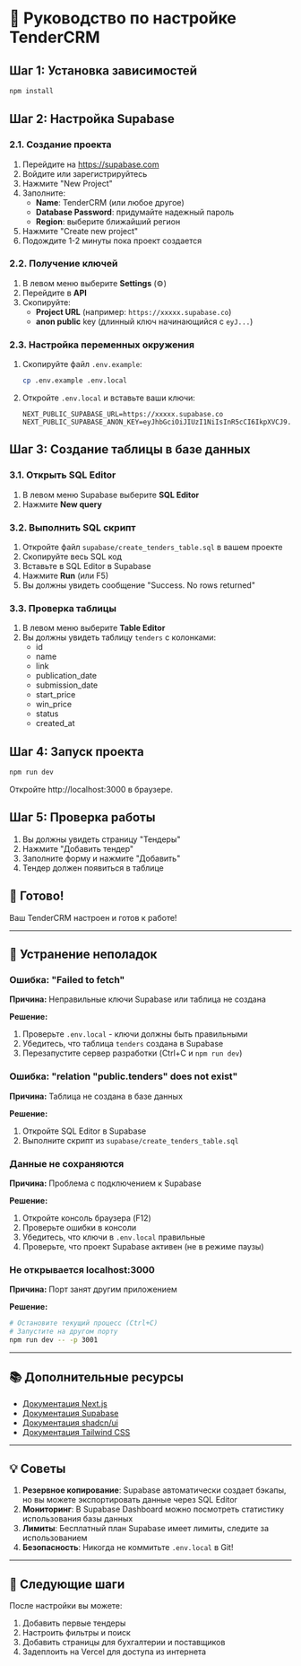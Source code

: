 # 📖 Руководство по настройке TenderCRM

## Шаг 1: Установка зависимостей

```bash
npm install
```

## Шаг 2: Настройка Supabase

### 2.1. Создание проекта

1. Перейдите на https://supabase.com
2. Войдите или зарегистрируйтесь
3. Нажмите "New Project"
4. Заполните:
   - **Name**: TenderCRM (или любое другое)
   - **Database Password**: придумайте надежный пароль
   - **Region**: выберите ближайший регион
5. Нажмите "Create new project"
6. Подождите 1-2 минуты пока проект создается

### 2.2. Получение ключей

1. В левом меню выберите **Settings** (⚙️)
2. Перейдите в **API**
3. Скопируйте:
   - **Project URL** (например: `https://xxxxx.supabase.co`)
   - **anon public** key (длинный ключ начинающийся с `eyJ...`)

### 2.3. Настройка переменных окружения

1. Скопируйте файл `.env.example`:
   ```bash
   cp .env.example .env.local
   ```

2. Откройте `.env.local` и вставьте ваши ключи:
   ```env
   NEXT_PUBLIC_SUPABASE_URL=https://xxxxx.supabase.co
   NEXT_PUBLIC_SUPABASE_ANON_KEY=eyJhbGciOiJIUzI1NiIsInR5cCI6IkpXVCJ9...
   ```

## Шаг 3: Создание таблицы в базе данных

### 3.1. Открыть SQL Editor

1. В левом меню Supabase выберите **SQL Editor**
2. Нажмите **New query**

### 3.2. Выполнить SQL скрипт

1. Откройте файл `supabase/create_tenders_table.sql` в вашем проекте
2. Скопируйте весь SQL код
3. Вставьте в SQL Editor в Supabase
4. Нажмите **Run** (или F5)
5. Вы должны увидеть сообщение "Success. No rows returned"

### 3.3. Проверка таблицы

1. В левом меню выберите **Table Editor**
2. Вы должны увидеть таблицу `tenders` с колонками:
   - id
   - name
   - link
   - publication_date
   - submission_date
   - start_price
   - win_price
   - status
   - created_at

## Шаг 4: Запуск проекта

```bash
npm run dev
```

Откройте http://localhost:3000 в браузере.

## Шаг 5: Проверка работы

1. Вы должны увидеть страницу "Тендеры"
2. Нажмите "Добавить тендер"
3. Заполните форму и нажмите "Добавить"
4. Тендер должен появиться в таблице

## 🎉 Готово!

Ваш TenderCRM настроен и готов к работе!

---

## 🔧 Устранение неполадок

### Ошибка: "Failed to fetch"

**Причина:** Неправильные ключи Supabase или таблица не создана

**Решение:**
1. Проверьте `.env.local` - ключи должны быть правильными
2. Убедитесь, что таблица `tenders` создана в Supabase
3. Перезапустите сервер разработки (Ctrl+C и `npm run dev`)

### Ошибка: "relation "public.tenders" does not exist"

**Причина:** Таблица не создана в базе данных

**Решение:**
1. Откройте SQL Editor в Supabase
2. Выполните скрипт из `supabase/create_tenders_table.sql`

### Данные не сохраняются

**Причина:** Проблема с подключением к Supabase

**Решение:**
1. Откройте консоль браузера (F12)
2. Проверьте ошибки в консоли
3. Убедитесь, что ключи в `.env.local` правильные
4. Проверьте, что проект Supabase активен (не в режиме паузы)

### Не открывается localhost:3000

**Причина:** Порт занят другим приложением

**Решение:**
```bash
# Остановите текущий процесс (Ctrl+C)
# Запустите на другом порту
npm run dev -- -p 3001
```

---

## 📚 Дополнительные ресурсы

- [Документация Next.js](https://nextjs.org/docs)
- [Документация Supabase](https://supabase.com/docs)
- [Документация shadcn/ui](https://ui.shadcn.com)
- [Документация Tailwind CSS](https://tailwindcss.com/docs)

---

## 💡 Советы

1. **Резервное копирование**: Supabase автоматически создает бэкапы, но вы можете экспортировать данные через SQL Editor
2. **Мониторинг**: В Supabase Dashboard можно посмотреть статистику использования базы данных
3. **Лимиты**: Бесплатный план Supabase имеет лимиты, следите за использованием
4. **Безопасность**: Никогда не коммитьте `.env.local` в Git!

---

## 🚀 Следующие шаги

После настройки вы можете:
1. Добавить первые тендеры
2. Настроить фильтры и поиск
3. Добавить страницы для бухгалтерии и поставщиков
4. Задеплоить на Vercel для доступа из интернета
